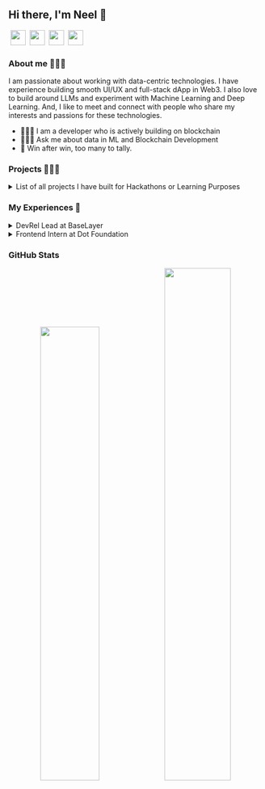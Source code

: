 <h2> Hi there, I'm Neel 👋</h2> 

&nbsp;<a href="https://twitter.com/0xneel2"><image src="https://github.com/gauravghongde/social-icons/blob/master/SVG/Color/Twitter.svg" height="30"></a>&nbsp;&nbsp;<a href="https://www.linkedin.com/in/neel_ds/"><image src="https://github.com/gauravghongde/social-icons/blob/master/SVG/Color/LinkedIN.svg" height="30"></a>&nbsp;&nbsp;<a href="https://t.me/neel_ds"><image src="https://github.com/gauravghongde/social-icons/blob/master/SVG/Color/Telegram.svg" height="30"></a>&nbsp;&nbsp;<a href="mailto:neelp0980@gmail.com?subject=Hey%20Neel,%20From%20Anon"><image src="https://github.com/gauravghongde/social-icons/blob/master/SVG/Color/Mail_ru.svg" height="30"></a>&nbsp;&nbsp;

### About me 🧑🏻‍🚀
<p> I am passionate about working with data-centric technologies. I have experience building smooth UI/UX and full-stack dApp in Web3. I also love to build around LLMs and experiment with Machine Learning and Deep Learning. And, I like to meet and connect with people who share my interests and passions for these technologies. </p>

- 👨🏻‍💻 I am a developer who is actively building on blockchain
- 🧙🏻‍♂️ Ask me about data in ML and Blockchain Development
- 🏅 Win after win, too many to tally. 

### Projects 🚣🏻‍♂️

<details>
	<summary>List of all projects I have built for Hackathons or Learning Purposes</summary>

| Name | Description | Source Code | Deployed at | Built at |
|:----:|:------------|:----:|:-----------:|:----:|
| DegenAsk | A social Q&A app on Base, pay to ask & earn when others peek into the answers. | | [Site](https://www.degenask.me/) | Based Fellowship |
| OpinionSwap | Earn rewards by trading opinion on frames and create campaigns for opinion | | [Vercel](https://opinion-swap.vercel.app/) | 🏅[ETHGlobal](https://ethglobal.com/showcase/opinionswap-7i953) |
| Dripcaster | It is a platform for Drip creators to sell digital products (videos, e-books, art) via Farcaster Frames. | [Repo](https://github.com/Open-Sorcerer/dripcaster) | [Site](https://dripcaster.xyz) | 🏅[Solana Renaissance Side Track](https://x.com/SuperteamEarn/status/1780936455206117883) |
| OnlyFrames | A platform for creators to sell digital products (videos, e-books, images) via Farcaster Frames. Users can discover and purchase these digital assets by minting Access NFTs, which grant them access to the purchased content. | [Repo](https://github.com/Open-Sorcerer/onlyframes-ui) | [Vercel](https://onlyframes-ui-final.vercel.app/) | 🏅[ETHGlobal](https://ethglobal.com/showcase/onlyframes-pucwj) |
| camp | A NFT membership marketplace for creators to create campaigns on Base | [Repo](https://github.com/neel-ds/camp) | [Vercel](https://camp-base.vercel.app/) | |
| cNFT Frame | Built a cNFT minting Farcaster Frame on Solana using Underdog Protocol and Onchainkit | [Repo](https://github.com/neel-ds/cNFT-Frame-Boilerplate) | [Frame](https://warpcast.com/neelpatel/0x01b13772) |  |
| Myriad | A new approach towards having actual fun with DAOs. It is a platform that allows you to create and participate in DAOs and also take them to Farcaster Frames which add a new layer of fun and excitement to the DAO experience. | [Repo](https://github.com/Open-Sorcerer/myriad) | [Vercel](https://myriad-zk.vercel.app/) | 🏅[ETHGlobal](https://ethglobal.com/showcase/myriad-ikrgt) |
| Finn | Finn comes hand-in-hand with creating buckets consisting of tokens on multiple networks and investing in buckets with good market performance. It streamlines the process of investment with overall balanced high returns. | [Repo](https://github.com/neel-ds/finn) | [Vercel](https://eth-finn.vercel.app/) | 🏅[ETHIndia](https://devfolio.co/projects/finn-6e20) |
| Semaphore-App | Implementation of Semaphore identity, groups and proof for anonymous group interaction | [Repo](https://github.com/neel-ds/semaphore-app) | |
| RouteX | The user can have confidence that they are purchasing genuine products and not counterfeits. | [Repo](https://github.com/neel-ds/route-x) | [Vercel](https://route-x.vercel.app/) |🏅[Devpost](https://devpost.com/software/routex-ak1jf2) |
| Sonate | Create your on-chain social profile, flex your work in Solana Ecosystem and earn your credits in many ways. | [Repo](https://github.com/neel-ds/sonate) | [Vercel](https://sonate.vercel.app/) | Solana HH|
| Xmtp-demo | Implementation of XMTP client | [Repo](https://github.com/neel-ds/xmtp-demo) | |
| Safe-Relay App | Implementation of Safe Relay Kit with Gelato 1Balance for Gasless Txn on OP stack | [Repo](https://github.com/neel-ds/safe-relay-demo-app) | |
| Rainbowkit-Web3 Auth | Custom connect button with plugin for social logins and external wallet provider | [Repo](https://github.com/neel-ds/custom-rainbowkit-web3auth) | |
| Dataforge | With this platform, users can easily obtain the best-tweaked model for their data without needing to write any code. It will cover the entire process of experimentation, from exploratory data analysis to machine learning modeling. | [Repo](https://github.com/neel-ds/DataForge) | |
| Tokenverse | It provides an interactive no-code platform that allows users to create a community token and NFT memberships on multichains. Tokenverse empowers creators to build thriving web3 communities on multiple chains including Scroll, Mantle, Polygon zkEVM and Optimism mainnet. | [Repo](https://github.com/neel-ds/tokenverse) | [Vercel](https://tokenverse-eth.vercel.app/) | 🏅[ETHGlobal](https://ethglobal.com/showcase/tokenverse-q0tg2) 
| SOL Brew | Platform designed to empower creators, developers, and artists by providing them with a space to showcase their projects and receive micro-grants from their audience on Solana. By listing their projects on the platform and presenting a compelling pitch, users can attract support from individuals who are passionate about their work. | [Repo](https://github.com/neel-ds/solBrew) | [Vercel](https://sol-brew.vercel.app/) 
| TrustID | Streamline verification process of personhood leveraging zkp | [Repo](https://github.com/neel-ds/TrustID) | [Vercel](https://trustid.vercel.app/) | 🏅SSIP by Govt. of Gujarat |
| FitQuest | It solves the problem of inconsistency in fitness and wellness habits by providing users with a platform that encourages and rewards them for forming good fitness habits and staying committed to their goals. | [Repo](https://github.com/neel-ds/FitQuest) | [Vercel](https://fitquest.vercel.app/) | 🏅[Devfolio](https://devfolio.co/projects/fitquest-e1f1) |
| FitChain | FitChain - a decentralized fitness application that makes it easy to set weekly goals and track your progress, all while providing an incentivizing feature to help you unlock your full potential. | [Repo](https://github.com/neel-ds/fitChain) | [Vercel](https://fitchain.vercel.app/) | 🏅[Devpost](https://devpost.com/software/fitchain) |
| Fare-Prediction | Developed end-to-end taxi fare prediction using big data NYC Taxi Fare on Azure portal and achieved best performance by ensemble methods. | [Repo](https://github.com/neel-ds/Fare-Prediction) | |
| Face-Recognition-Based-Attendance-System | Code repository for attendance system using face recognition. It is based on computer vision. | [Repo](https://github.com/neel-ds/Face-Recognition-Based-Attendance-System) | |
| Web Scraping Exercises | Code repository for Hands-On Web Scraping with Python (Packt). | [Repo](https://github.com/neel-ds/web-scraping) | |
| Land Registry | Land registry with Self-sovereign Identity on Hyperledger Aries  | [Repo](https://github.com/neel-ds/Land-Registry-SSI) | | 
| Risk Assessment | Built model of capitalization rate prediction on confidential bank data | [Repo](https://github.com/neel-ds/Risk-Assessment-Capitalization-Rate-Prediction) | | 
| DataCV | Drive to store and read data through IPFS | [Repo](https://github.com/neel-ds/DataCV) | | HackSVIT | 
		

</details>


### My Experiences 🙌

<details>
<summary>DevRel Lead at BaseLayer</summary>
<br>

Built Rollup-as-a-Service platform, Docs and Faucet for [TrueZK](https://truezk.com/)
</details>


<details>
<summary>Frontend Intern at Dot Foundation</summary>
<br>

Built three products for [DotNames](https://dotnames.me/), improved UX of products having 154k+ MAU, and fixed production bugs. Shipped quest app and points system of aggregator app. 
</details>
  
### GitHub Stats

<p align="center">
  <img width="48%" src="https://github-readme-stats.vercel.app/api?username=neel-ds&show_icons=true&hide_border=true&theme=calm" />
  <img width="51%" src="https://github-readme-streak-stats.herokuapp.com/?user=neel-ds&hide_border=true&theme=calm" />
</p>
